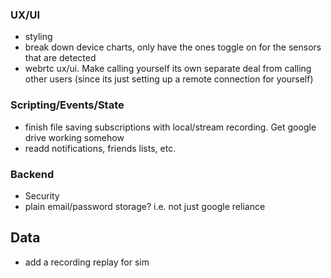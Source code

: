 ### UX/UI
- styling
- break down device charts, only have the ones toggle on for the sensors that are detected
- webrtc ux/ui. Make calling yourself its own separate deal from calling other users (since its just setting up a remote connection for yourself)

### Scripting/Events/State

- finish file saving subscriptions with local/stream recording. Get google drive working somehow
- readd notifications, friends lists, etc.

### Backend

- Security
- plain email/password storage? i.e. not just google reliance


## Data

- add a recording replay for sim